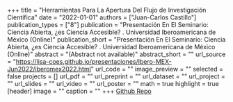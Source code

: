 +++
title = "Herramientas Para La Apertura Del Flujo de Investigación Científica"
date = "2022-01-01"
authors = ["Juan-Carlos Castillo"]
publication_types = ["8"]
publication = "Presentación En El Seminario: Ciencia Abierta, ¿es Ciencia Accesible? . Universidad Iberoamericana de México  (Online)"
publication_short = "Presentación En El Seminario: Ciencia Abierta, ¿es Ciencia Accesible? . Universidad Iberoamericana de México  (Online)"
abstract = "(Abstract not available)"
abstract_short = ""
url_source = "https://lisa-coes.github.io/presentaciones/Ibero-MEX-Jun2022/iberomex2022.html"
url_code = ""
image_preview = ""
selected = false
projects = []
url_pdf = ""
url_preprint = ""
url_dataset = ""
url_project = ""
url_slides = ""
url_video = ""
url_poster = ""
math = true
highlight = true
[header]
image = ""
caption = ""
+++
[Github Repo](https://github.com/lisa-coes/presentaciones)
